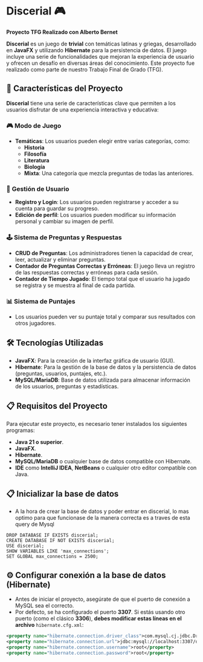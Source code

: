 # **Discerial** 🎮

**Proyecto TFG Realizado con Alberto Bernet**

**Discerial** es un juego de **trivial** con temáticas latinas y griegas, desarrollado en **JavaFX** y utilizando **Hibernate** para la persistencia de datos. El juego incluye una serie de funcionalidades que mejoran la experiencia de usuario y ofrecen un desafío en diversas áreas del conocimiento. Este proyecto fue realizado como parte de nuestro Trabajo Final de Grado (TFG).

## 🚀 Características del Proyecto

**Discerial** tiene una serie de características clave que permiten a los usuarios disfrutar de una experiencia interactiva y educativa:

### 🎮 **Modo de Juego**
- **Temáticas**: Los usuarios pueden elegir entre varias categorías, como:
  - **Historia**
  - **Filosofía**
  - **Literatura**
  - **Biología**
  - **Mixta**: Una categoría que mezcla preguntas de todas las anteriores.

### 🔐 **Gestión de Usuario**
- **Registro y Login**: Los usuarios pueden registrarse y acceder a su cuenta para guardar su progreso.
- **Edición de perfil**: Los usuarios pueden modificar su información personal y cambiar su imagen de perfil.

### 🕹️ **Sistema de Preguntas y Respuestas**
- **CRUD de Preguntas**: Los administradores tienen la capacidad de crear, leer, actualizar y eliminar preguntas.
- **Contador de Preguntas Correctas y Erróneas**: El juego lleva un registro de las respuestas correctas y erróneas para cada sesión.
- **Contador de Tiempo Jugado**: El tiempo total que el usuario ha jugado se registra y se muestra al final de cada partida.

### 📊 **Sistema de Puntajes**
- Los usuarios pueden ver su puntaje total y comparar sus resultados con otros jugadores.

## 🛠️ **Tecnologías Utilizadas**

- **JavaFX**: Para la creación de la interfaz gráfica de usuario (GUI).
- **Hibernate**: Para la gestión de la base de datos y la persistencia de datos (preguntas, usuarios, puntajes, etc.).
- **MySQL/MariaDB**: Base de datos utilizada para almacenar información de los usuarios, preguntas y estadísticas.

## 📋 **Requisitos del Proyecto**
Para ejecutar este proyecto, es necesario tener instalados los siguientes programas:

- **Java 21 o superior**.
- **JavaFX**.
- **Hibernate**.
- **MySQL/MariaDB** o cualquier base de datos compatible con Hibernate.
- **IDE** como **IntelliJ IDEA**, **NetBeans** o cualquier otro editor compatible con Java.

## 📋 **Inicializar la base de datos**
- A la hora de crear la base de datos y poder entrar en discerial, lo mas optimo para que funcionase de la manera correcta es a traves de esta query de Mysql

```mysql
DROP DATABASE IF EXISTS discerial;
CREATE DATABASE IF NOT EXISTS discerial;
USE discerial;
SHOW VARIABLES LIKE 'max_connections';
SET GLOBAL max_connections = 2500;
```

## ⚙️ **Configurar conexión a la base de datos (Hibernate)**

- Antes de iniciar el proyecto, asegúrate de que el puerto de conexión a MySQL sea el correcto.
- Por defecto, se ha configurado el puerto **3307**. Si estás usando otro puerto (como el clásico **3306**), **debes modificar estas líneas en el archivo** `hibernate.cfg.xml`:

```xml
<property name="hibernate.connection.driver_class">com.mysql.cj.jdbc.Driver</property>
<property name="hibernate.connection.url">jdbc:mysql://localhost:3307/discerial?useSSL=false&amp;serverTimezone=UTC&amp;allowPublicKeyRetrieval=true</property>
<property name="hibernate.connection.username">root</property>
<property name="hibernate.connection.password">root</property>
```


